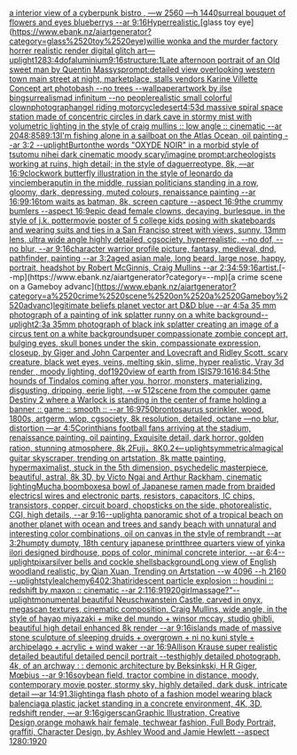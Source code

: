 [a interior view of a cyberpunk bistro , —w 2560 —h 1440](https://www.ebank.nz/aiartgenerator?category=a%2520interior%2520view%2520of%2520a%2520cyberpunk%2520bistro%2520%2C%2520%E2%80%94w%25202560%2520%E2%80%94h%25201440)[surreal bouquet of flowers and eyes blueberrys  --ar 9:16](https://www.ebank.nz/aiartgenerator?category=surreal%2520bouquet%2520of%2520flowers%2520and%2520eyes%2520blueberrys%2520%2520--ar%25209%3A16)[Hyperrealistic.](https://www.ebank.nz/aiartgenerator?category=Hyperrealistic.)[glass toy eye](https://www.ebank.nz/aiartgenerator?category=glass%2520toy%2520eye)[willie wonka and the murder factory horrer realistic render digital glitch art](https://www.ebank.nz/aiartgenerator?category=willie%2520wonka%2520and%2520the%2520murder%2520factory%2520horrer%2520realistic%2520render%2520digital%2520glitch%2520art)[—uplight](https://www.ebank.nz/aiartgenerator?category=%E2%80%94uplight)[128](https://www.ebank.nz/aiartgenerator?category=128)[3:4](https://www.ebank.nz/aiartgenerator?category=3%3A4)[dof](https://www.ebank.nz/aiartgenerator?category=dof)[aluminium](https://www.ebank.nz/aiartgenerator?category=aluminium)[9:16](https://www.ebank.nz/aiartgenerator?category=9%3A16)[structure:1](https://www.ebank.nz/aiartgenerator?category=structure%3A1)[Late afternoon portrait of an Old sweet man by Quentin Massys](https://www.ebank.nz/aiartgenerator?category=Late%2520afternoon%2520portrait%2520of%2520an%2520Old%2520sweet%2520man%2520by%2520Quentin%2520Massys)[prompt:detailed view overlooking western town main street at night, marketplace, stalls vendors Karine Villette Concept art photobash --no trees --wallpaper](https://www.ebank.nz/aiartgenerator?category=prompt%3Adetailed%2520view%2520overlooking%2520western%2520town%2520main%2520street%2520at%2520night%2C%2520marketplace%2C%2520stalls%2520vendors%2520Karine%2520Villette%2520Concept%2520art%2520photobash%2520--no%2520trees%2520--wallpaper)[artwork by ilse bing](https://www.ebank.nz/aiartgenerator?category=artwork%2520by%2520ilse%2520bing)[surrealism](https://www.ebank.nz/aiartgenerator?category=surrealism)[ad infinitum --no people](https://www.ebank.nz/aiartgenerator?category=ad%2520infinitum%2520--no%2520people)[realistic small colorful clown](https://www.ebank.nz/aiartgenerator?category=realistic%2520small%2520colorful%2520clown)[photograph](https://www.ebank.nz/aiartgenerator?category=photograph)[angel riding motorcycle](https://www.ebank.nz/aiartgenerator?category=angel%2520riding%2520motorcycle)[desert](https://www.ebank.nz/aiartgenerator?category=desert)[4:5](https://www.ebank.nz/aiartgenerator?category=4%3A5)[3d massive spiral space station made of concentric circles in dark cave in stormy mist with volumetric lighting in the style of craig mullins :: low angle :: cinematic --ar 2048:858](https://www.ebank.nz/aiartgenerator?category=3d%2520massive%2520spiral%2520space%2520station%2520made%2520of%2520concentric%2520circles%2520in%2520dark%2520cave%2520in%2520stormy%2520mist%2520with%2520volumetric%2520lighting%2520in%2520the%2520style%2520of%2520craig%2520mullins%2520%3A%3A%2520low%2520angle%2520%3A%3A%2520cinematic%2520--ar%25202048%3A858)[9:13](https://www.ebank.nz/aiartgenerator?category=9%3A13)[I'm fishing alone in a sailboat on the Atlas Ocean, oil painting --ar 3:2 --uplight](https://www.ebank.nz/aiartgenerator?category=I%27m%2520fishing%2520alone%2520in%2520a%2520sailboat%2520on%2520the%2520Atlas%2520Ocean%2C%2520oil%2520painting%2520--ar%25203%3A2%2520--uplight)[Burton](https://www.ebank.nz/aiartgenerator?category=Burton)[the words "OXYDE NOIR" in a morbid style of tsutomu nihei dark cinematic moody scary](https://www.ebank.nz/aiartgenerator?category=the%2520words%2520%22OXYDE%2520NOIR%22%2520in%2520a%2520morbid%2520style%2520of%2520tsutomu%2520nihei%2520dark%2520cinematic%2520moody%2520scary)[/imagine prompt:archeologists working at ruins, high detail; in the style of daguerreotype, 8k, ––ar 16:9](https://www.ebank.nz/aiartgenerator?category=/imagine%2520prompt%3Aarcheologists%2520working%2520at%2520ruins%2C%2520high%2520detail%3B%2520in%2520the%2520style%2520of%2520daguerreotype%2C%25208k%2C%2520%E2%80%93%E2%80%93ar%252016%3A9)[clockwork butterfly illustration in the style of leonardo da vinci](https://www.ebank.nz/aiartgenerator?category=clockwork%2520butterfly%2520illustration%2520in%2520the%2520style%2520of%2520leonardo%2520da%2520vinci)[embera](https://www.ebank.nz/aiartgenerator?category=embera)[putin in the middle, russian politicians standing in a row, gloomy,  dark, depressing, muted colours, renaissance painting --ar 16:9](https://www.ebank.nz/aiartgenerator?category=putin%2520in%2520the%2520middle%2C%2520russian%2520politicians%2520standing%2520in%2520a%2520row%2C%2520gloomy%2C%2520%2520dark%2C%2520depressing%2C%2520muted%2520colours%2C%2520renaissance%2520painting%2520--ar%252016%3A9)[9:16](https://www.ebank.nz/aiartgenerator?category=9%3A16)[tom waits as batman, 8k, screen capture --aspect 16:9](https://www.ebank.nz/aiartgenerator?category=tom%2520waits%2520as%2520batman%2C%25208k%2C%2520screen%2520capture%2520--aspect%252016%3A9)[the crummy bumlers --aspect 16:9](https://www.ebank.nz/aiartgenerator?category=the%2520crummy%2520bumlers%2520--aspect%252016%3A9)[epic dead female clowns, decaying, burlesque.  in the style of j.k. potter](https://www.ebank.nz/aiartgenerator?category=epic%2520dead%2520female%2520clowns%2C%2520decaying%2C%2520burlesque.%2520%2520in%2520the%2520style%2520of%2520j.k.%2520potter)[movie poster of 5 college kids posing with skateboards and wearing suits and ties in a San Franciso street with views, sunny, 13mm lens, ultra wide angle highly detailed, cgsociety, hyperrealistic, --no dof, --no blur, --ar 9:16](https://www.ebank.nz/aiartgenerator?category=movie%2520poster%2520of%25205%2520college%2520kids%2520posing%2520with%2520skateboards%2520and%2520wearing%2520suits%2520and%2520ties%2520in%2520a%2520San%2520Franciso%2520street%2520with%2520views%2C%2520sunny%2C%252013mm%2520lens%2C%2520ultra%2520wide%2520angle%2520highly%2520detailed%2C%2520cgsociety%2C%2520hyperrealistic%2C%2520--no%2520dof%2C%2520--no%2520blur%2C%2520--ar%25209%3A16)[character warrior profile picture, fantasy, medieval, dnd, pathfinder, painting --ar 3:2](https://www.ebank.nz/aiartgenerator?category=character%2520warrior%2520profile%2520picture%2C%2520fantasy%2C%2520medieval%2C%2520dnd%2C%2520pathfinder%2C%2520painting%2520--ar%25203%3A2)[aged asian male, long beard, large nose, happy, portrait, headshot by Robert McGinnis, Craig Mullins --ar 2:3](https://www.ebank.nz/aiartgenerator?category=aged%2520asian%2520male%2C%2520long%2520beard%2C%2520large%2520nose%2C%2520happy%2C%2520portrait%2C%2520headshot%2520by%2520Robert%2520McGinnis%2C%2520Craig%2520Mullins%2520--ar%25202%3A3)[4:5](https://www.ebank.nz/aiartgenerator?category=4%3A5)[9:16](https://www.ebank.nz/aiartgenerator?category=9%3A16)[artist.](https://www.ebank.nz/aiartgenerator?category=artist.)[--mp](https://www.ebank.nz/aiartgenerator?category=--mp)[a crime scene on a Gameboy advanc](https://www.ebank.nz/aiartgenerator?category=a%2520crime%2520scene%2520on%2520a%2520Gameboy%2520advanc)[legitimate beliefs planet vector art D&D blue --ar 4:5](https://www.ebank.nz/aiartgenerator?category=legitimate%2520beliefs%2520planet%2520vector%2520art%2520D%26D%2520blue%2520--ar%25204%3A5)[a 35 mm photograph of a painting of ink splatter runny on a white background](https://www.ebank.nz/aiartgenerator?category=a%252035%2520mm%2520photograph%2520of%2520a%2520painting%2520of%2520ink%2520splatter%2520runny%2520on%2520a%2520white%2520background)[--uplight](https://www.ebank.nz/aiartgenerator?category=--uplight)[2:3](https://www.ebank.nz/aiartgenerator?category=2%3A3)[a 35mm photograph of black ink splatter creating an image of a circus tent on a white background](https://www.ebank.nz/aiartgenerator?category=a%252035mm%2520photograph%2520of%2520black%2520ink%2520splatter%2520creating%2520an%2520image%2520of%2520a%2520circus%2520tent%2520on%2520a%2520white%2520background)[super compassionate zombie concept art, bulging eyes, skull bones under the skin, compassionate expression, closeup, by Giger and John Carpenter and Lovecraft and Ridley Scott, scary creature, black wet eyes, veins, melting skin, slime, hyper realistic, Vray 3d render , moody lighting, dof](https://www.ebank.nz/aiartgenerator?category=super%2520compassionate%2520zombie%2520concept%2520art%2C%2520bulging%2520eyes%2C%2520skull%2520bones%2520under%2520the%2520skin%2C%2520compassionate%2520expression%2C%2520closeup%2C%2520by%2520Giger%2520and%2520John%2520Carpenter%2520and%2520Lovecraft%2520and%2520Ridley%2520Scott%2C%2520scary%2520creature%2C%2520black%2520wet%2520eyes%2C%2520veins%2C%2520melting%2520skin%2C%2520slime%2C%2520hyper%2520realistic%2C%2520Vray%25203d%2520render%2520%2C%2520moody%2520lighting%2C%2520dof)[1920](https://www.ebank.nz/aiartgenerator?category=1920)[view of earth from ISIS](https://www.ebank.nz/aiartgenerator?category=view%2520of%2520earth%2520from%2520ISIS)[7](https://www.ebank.nz/aiartgenerator?category=7)[9:16](https://www.ebank.nz/aiartgenerator?category=9%3A16)[16:8](https://www.ebank.nz/aiartgenerator?category=16%3A8)[4:5](https://www.ebank.nz/aiartgenerator?category=4%3A5)[the hounds of Tindalos coming after you, horror, monsters, materializing, disgusting, dripping, eerie light,  --w 512](https://www.ebank.nz/aiartgenerator?category=the%2520hounds%2520of%2520Tindalos%2520coming%2520after%2520you%2C%2520horror%2C%2520monsters%2C%2520materializing%2C%2520disgusting%2C%2520dripping%2C%2520eerie%2520light%2C%2520%2520--w%2520512)[scene from the computer game Destiny 2 where a Warlock is standing in the center of frame holding a banner :: game :: smooth :: --ar 16:9](https://www.ebank.nz/aiartgenerator?category=scene%2520from%2520the%2520computer%2520game%2520Destiny%25202%2520where%2520a%2520Warlock%2520is%2520standing%2520in%2520the%2520center%2520of%2520frame%2520holding%2520a%2520banner%2520%3A%3A%2520game%2520%3A%3A%2520smooth%2520%3A%3A%2520--ar%252016%3A9)[750](https://www.ebank.nz/aiartgenerator?category=750)[brontosaurus sprinkler, wood, 1800s, artgerm, wlop, cgsociety, 8k resolution, detailed, octane —no blur, distortion —ar 4:5](https://www.ebank.nz/aiartgenerator?category=brontosaurus%2520sprinkler%2C%2520wood%2C%25201800s%2C%2520artgerm%2C%2520wlop%2C%2520cgsociety%2C%25208k%2520resolution%2C%2520detailed%2C%2520octane%2520%E2%80%94no%2520blur%2C%2520distortion%2520%E2%80%94ar%25204%3A5)[Corinthians football fans arriving at the stadium, renaissance painting, oil painting, Exquisite detail, dark horror, golden ration, stunning atmosphere, 8k,](https://www.ebank.nz/aiartgenerator?category=Corinthians%2520football%2520fans%2520arriving%2520at%2520the%2520stadium%2C%2520renaissance%2520painting%2C%2520oil%2520painting%2C%2520Exquisite%2520detail%2C%2520dark%2520horror%2C%2520golden%2520ration%2C%2520stunning%2520atmosphere%2C%25208k%2C)[2](https://www.ebank.nz/aiartgenerator?category=2)[Fuji，8K](https://www.ebank.nz/aiartgenerator?category=Fuji%EF%BC%8C8K)[0.2](https://www.ebank.nz/aiartgenerator?category=0.2)[<--uplight](https://www.ebank.nz/aiartgenerator?category=%3C--uplight)[symmetrical](https://www.ebank.nz/aiartgenerator?category=symmetrical)[magical guitar skyscraper, trending on artstation, 8k matte painting, hypermaximalist, stuck in the 5th dimension, psychedelic masterpiece, beautiful, astral, 8k 3D, by Victo Ngai and Arthur Rackham, cinematic lighting](https://www.ebank.nz/aiartgenerator?category=magical%2520guitar%2520skyscraper%2C%2520trending%2520on%2520artstation%2C%25208k%2520matte%2520painting%2C%2520hypermaximalist%2C%2520stuck%2520in%2520the%25205th%2520dimension%2C%2520psychedelic%2520masterpiece%2C%2520beautiful%2C%2520astral%2C%25208k%25203D%2C%2520by%2520Victo%2520Ngai%2520and%2520Arthur%2520Rackham%2C%2520cinematic%2520lighting)[Mucha,](https://www.ebank.nz/aiartgenerator?category=Mucha%2C)[boomboxes](https://www.ebank.nz/aiartgenerator?category=boomboxes)[a bowl of Japanese ramen made from braided electricsl wires and electronic parts, resistors, capacitors, IC chips, transistors, copper, circuit board, chopsticks on the side,  photorealistic, CGI, high details, --ar 9:16](https://www.ebank.nz/aiartgenerator?category=a%2520bowl%2520of%2520Japanese%2520ramen%2520made%2520from%2520braided%2520electricsl%2520wires%2520and%2520electronic%2520parts%2C%2520resistors%2C%2520capacitors%2C%2520IC%2520chips%2C%2520transistors%2C%2520copper%2C%2520circuit%2520board%2C%2520chopsticks%2520on%2520the%2520side%2C%2520%2520photorealistic%2C%2520CGI%2C%2520high%2520details%2C%2520--ar%25209%3A16)[--uplight](https://www.ebank.nz/aiartgenerator?category=--uplight)[a panoramic shot of a tropical beach on another planet with ocean and trees and sandy beach with unnatural and interesting color combinations, oil on canvas in the style of rembrandt --ar 3:2](https://www.ebank.nz/aiartgenerator?category=a%2520panoramic%2520shot%2520of%2520a%2520tropical%2520beach%2520on%2520another%2520planet%2520with%2520ocean%2520and%2520trees%2520and%2520sandy%2520beach%2520with%2520unnatural%2520and%2520interesting%2520color%2520combinations%2C%2520oil%2520on%2520canvas%2520in%2520the%2520style%2520of%2520rembrandt%2520--ar%25203%3A2)[humpty dumpty, 18th century japanese print](https://www.ebank.nz/aiartgenerator?category=humpty%2520dumpty%2C%252018th%2520century%2520japanese%2520print)[three quarters view of yinka ilori designed birdhouse, pops of color, minimal concrete interior, --ar 6:4](https://www.ebank.nz/aiartgenerator?category=three%2520quarters%2520view%2520of%2520yinka%2520ilori%2520designed%2520birdhouse%2C%2520pops%2520of%2520color%2C%2520minimal%2520concrete%2520interior%2C%2520--ar%25206%3A4)[--uplight](https://www.ebank.nz/aiartgenerator?category=--uplight)[pixar](https://www.ebank.nz/aiartgenerator?category=pixar)[silver bells and cockle shells](https://www.ebank.nz/aiartgenerator?category=silver%2520bells%2520and%2520cockle%2520shells)[background](https://www.ebank.nz/aiartgenerator?category=background)[Long view of English woodland realistic, by Qian Xuan, Trending on Artstation    --w 4096  --h 2160 --uplight](https://www.ebank.nz/aiartgenerator?category=Long%2520view%2520of%2520English%2520woodland%2520realistic%2C%2520by%2520Qian%2520Xuan%2C%2520Trending%2520on%2520Artstation%2520%2520%2520%2520--w%25204096%2520%2520--h%25202160%2520--uplight)[style](https://www.ebank.nz/aiartgenerator?category=style)[alchemy](https://www.ebank.nz/aiartgenerator?category=alchemy)[640](https://www.ebank.nz/aiartgenerator?category=640)[2:3](https://www.ebank.nz/aiartgenerator?category=2%3A3)[hat](https://www.ebank.nz/aiartgenerator?category=hat)[iridescent particle explosion :: houdini :: redshift by maxon :: cinematic --ar 2:1](https://www.ebank.nz/aiartgenerator?category=iridescent%2520particle%2520explosion%2520%3A%3A%2520houdini%2520%3A%3A%2520redshift%2520by%2520maxon%2520%3A%3A%2520cinematic%2520--ar%25202%3A1)[16:9](https://www.ebank.nz/aiartgenerator?category=16%3A9)[1920](https://www.ebank.nz/aiartgenerator?category=1920)[girl](https://www.ebank.nz/aiartgenerator?category=girl)[massage?"](https://www.ebank.nz/aiartgenerator?category=massage%3F%22)[--uplight](https://www.ebank.nz/aiartgenerator?category=--uplight)[monumental beautiful Neuschwanstein Castle, carved in onyx, megascan textures, cinematic composition, Craig Mullins, wide angle, in the style of hayao miyazaki + mike del mundo + winsor mccay, studio ghibli, beautiful high detail enhanced 8k render --ar 9:16](https://www.ebank.nz/aiartgenerator?category=monumental%2520beautiful%2520Neuschwanstein%2520Castle%2C%2520carved%2520in%2520onyx%2C%2520megascan%2520textures%2C%2520cinematic%2520composition%2C%2520Craig%2520Mullins%2C%2520wide%2520angle%2C%2520in%2520the%2520style%2520of%2520hayao%2520miyazaki%2520%2B%2520mike%2520del%2520mundo%2520%2B%2520winsor%2520mccay%2C%2520studio%2520ghibli%2C%2520beautiful%2520high%2520detail%2520enhanced%25208k%2520render%2520--ar%25209%3A16)[islands made of massive stone sculpture of sleeping druids + overgrown + ni no kuni style + archipelago + acrylic + wind waker --ar 16:9](https://www.ebank.nz/aiartgenerator?category=islands%2520made%2520of%2520massive%2520stone%2520sculpture%2520of%2520sleeping%2520druids%2520%2B%2520overgrown%2520%2B%2520ni%2520no%2520kuni%2520style%2520%2B%2520archipelago%2520%2B%2520acrylic%2520%2B%2520wind%2520waker%2520--ar%252016%3A9)[Allison Krause super realistic detailed beautiful detailed pencil portrait --test](https://www.ebank.nz/aiartgenerator?category=Allison%2520Krause%2520super%2520realistic%2520detailed%2520beautiful%2520detailed%2520pencil%2520portrait%2520--test)[highly detailed photograph, 4k, of an archway : : demonic architecture by Beksinkski, H R Giger, Mœbius --ar 9:16](https://www.ebank.nz/aiartgenerator?category=highly%2520detailed%2520photograph%2C%25204k%2C%2520of%2520an%2520archway%2520%3A%2520%3A%2520demonic%2520architecture%2520by%2520Beksinkski%2C%2520H%2520R%2520Giger%2C%2520M%C5%93bius%2520--ar%25209%3A16)[soybean field, tractor combine in distance, moody, contemporary movie poster, stormy sky, highly detailed, dark dusk, intricate detail —ar 14:9](https://www.ebank.nz/aiartgenerator?category=soybean%2520field%2C%2520tractor%2520combine%2520in%2520distance%2C%2520moody%2C%2520contemporary%2520movie%2520poster%2C%2520stormy%2520sky%2C%2520highly%2520detailed%2C%2520dark%2520dusk%2C%2520intricate%2520detail%2520%E2%80%94ar%252014%3A9)[1.3](https://www.ebank.nz/aiartgenerator?category=1.3)[lighting](https://www.ebank.nz/aiartgenerator?category=lighting)[a flash photo of a fashion model wearing black balenciaga plastic jacket standing in a concrete environment, 4K, 3D, redshift render, —ar 9:16](https://www.ebank.nz/aiartgenerator?category=a%2520flash%2520photo%2520of%2520a%2520fashion%2520model%2520wearing%2520black%2520balenciaga%2520plastic%2520jacket%2520standing%2520in%2520a%2520concrete%2520environment%2C%25204K%2C%25203D%2C%2520redshift%2520render%2C%2520%E2%80%94ar%25209%3A16)[giger](https://www.ebank.nz/aiartgenerator?category=giger)[scan](https://www.ebank.nz/aiartgenerator?category=scan)[Graphic Illustration, Creative Design,orange mohawk hair female, techwear fashion, Full Body Portrait, graffiti, Character Design, by Ashley Wood and Jamie Hewlett --aspect 1280:1920](https://www.ebank.nz/aiartgenerator?category=Graphic%2520Illustration%2C%2520Creative%2520Design%2Corange%2520mohawk%2520hair%2520female%2C%2520techwear%2520fashion%2C%2520Full%2520Body%2520Portrait%2C%2520graffiti%2C%2520Character%2520Design%2C%2520by%2520Ashley%2520Wood%2520and%2520Jamie%2520Hewlett%2520--aspect%25201280%3A1920)